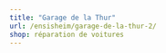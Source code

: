 ```yaml
---
title: "Garage de la Thur"
url: /ensisheim/garage-de-la-thur-2/
shop: réparation de voitures
---
```

